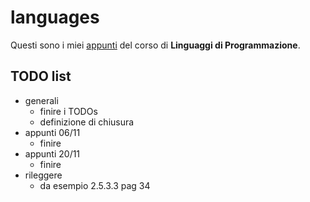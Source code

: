 # languages

Questi sono i miei [appunti](<https://raw.githubusercontent.com/ph-notes/languages/main/src/Linguaggi di Programmazione.pdf>) del corso di **Linguaggi di Programmazione**.

## TODO list

- generali
    - finire i TODOs
    - definizione di chiusura
- appunti 06/11
    - finire
- appunti 20/11
    - finire
- rileggere
    - da esempio 2.5.3.3 pag 34

